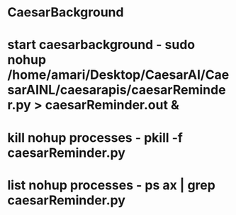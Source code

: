 # CaesarBackground
# start caesarbackground - sudo nohup /home/amari/Desktop/CaesarAI/CaesarAINL/caesarapis/caesarReminder.py > caesarReminder.out &

# kill nohup processes - pkill -f caesarReminder.py
# list nohup processes -  ps ax | grep caesarReminder.py